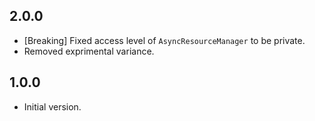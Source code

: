 ## 2.0.0

- \[Breaking\] Fixed access level of `AsyncResourceManager` to be private.
- Removed exprimental variance.

## 1.0.0

- Initial version.

